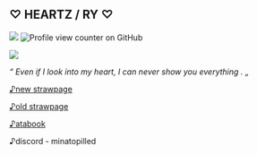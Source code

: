 ## ♡ HEARTZ / RY ♡ 
![](https://files.catbox.moe/q4ko23.gif)
![Profile view counter on GitHub](https://komarev.com/ghpvc/?username=CHERRYBXXCH)

![](https://files.catbox.moe/71fdrc.gif)

*“ Even if I look into my heart, I can never show you everything . „* 

[♪new strawpage](https://gyaruo.straw.page)


[♪old strawpage](https://cherrybxxch.straw.page)

[♪atabook](https://heartz.atabook.org)

♪discord - minatopilled



<!--
**CHERRYBXXCH/CHERRYBXXCH** is a ✨ _special_ ✨ repository because its `README.md` (this file) appears on your GitHub profile.

Here are some ideas to get you started:

- 🔭 I’m currently working on ...
- 🌱 I’m currently learning ...
- 👯 I’m looking to collaborate on ...
- 🤔 I’m looking for help with ...
- 💬 Ask me about ...
- 📫 How to reach me: ...
- 😄 Pronouns: ...
- ⚡ Fun fact: ...
-->
